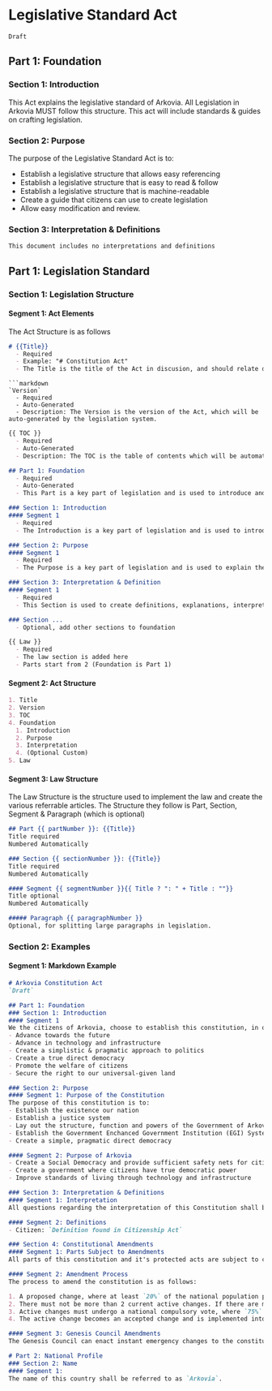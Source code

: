 
# Legislative Standard Act
`Draft`

## Part 1: Foundation
### Section 1: Introduction
This Act explains the legislative standard of Arkovia. All Legislation in Arkovia MUST follow this structure. This act will include standards & guides on crafting legislation.

### Section 2: Purpose
The purpose of the Legislative Standard Act is to:
- Establish a legislative structure that allows easy referencing
- Establish a legislative structure that is easy to read & follow
- Establish a legislative structure that is machine-readable
- Create a guide that citizens can use to create legislation
- Allow easy modification and review.

### Section 3: Interpretation & Definitions
`This document includes no interpretations and definitions`

## Part 1: Legislation Standard
### Section 1: Legislation Structure
#### Segment 1: Act Elements
The Act Structure is as follows

```markdown
# {{Title}}
  - Required
  - Example: "# Constitution Act"
  - The Title is the title of the Act in discusion, and should relate directly to it's contents.
```
```
```markdown
`Version`
  - Required
  - Auto-Generated
  - Description: The Version is the version of the Act, which will be auto-generated by the legislation system.
```
```markdown
{{ TOC }}
  - Required
  - Auto-Generated
  - Description: The TOC is the table of contents which will be automatically generated by the legislative system.
```
```markdown
## Part 1: Foundation
  - Required
  - Auto-Generated
  - This Part is a key part of legislation and is used to introduce and explain the purpose of the Act in discussion
```
```markdown
### Section 1: Introduction
#### Segment 1
  - Required
  - The Introduction is a key part of legislation and is used to introduce and explain the Act in discussion
```
```markdown
### Section 2: Purpose
#### Segment 1
  - Required
  - The Purpose is a key part of legislation and is used to explain the purpose of the Act in discussion
```
```markdown
### Section 3: Interpretation & Definition
#### Segment 1
  - Required
  - This Section is used to create definitions, explanations, interpretations and a glossary of terms used in the legislative document
```
```markdown
### Section ...
  - Optional, add other sections to foundation
```
```markdown
{{ Law }}
  - Required
  - The law section is added here
  - Parts start from 2 (Foundation is Part 1)
```

#### Segment 2: Act Structure
```markdown
1. Title
2. Version
3. TOC
4. Foundation
  1. Introduction
  2. Purpose
  3. Interpretation
  4. (Optional Custom)
5. Law
```

#### Segment 3: Law Structure
The Law Structure is the structure used to implement the law and create the various referrable articles. The Structure they follow is Part, Section, Segment & Paragraph (which is optional)

```markdown
## Part {{ partNumber }}: {{Title}}
Title required
Numbered Automatically

### Section {{ sectionNumber }}: {{Title}}
Title required
Numbered Automatically

#### Segment {{ segmentNumber }}{{ Title ? ": " + Title : ""}}
Title optional
Numbered Automatically

##### Paragraph {{ paragraphNumber }}
Optional, for splitting large paragraphs in legislation.
```

### Section 2: Examples
#### Segment 1: Markdown Example
```markdown
# Arkovia Constitution Act
`Draft`

## Part 1: Foundation
### Section 1: Introduction
#### Segment 1
We the citizens of Arkovia, choose to establish this constitution, in order to establish a nation & country which aims to: 
- Advance towards the future
- Advance in technology and infrastructure
- Create a simplistic & pragmatic approach to politics
- Create a true direct democracy
- Promote the welfare of citizens
- Secure the right to our universal-given land

### Section 2: Purpose
#### Segment 1: Purpose of the Constitution
The purpose of this constitution is to:
- Establish the existence our nation
- Establish a justice system
- Lay out the structure, function and powers of the Government of Arkovia
- Establish the Government Enchanced Government Institution (EGI) System
- Create a simple, pragmatic direct democracy

#### Segment 2: Purpose of Arkovia
- Create a Social Democracy and provide sufficient safety nets for citizens.
- Create a government where citizens have true democratic power
- Improve standards of living through technology and infrastructure

### Section 3: Interpretation & Definitions
#### Segment 1: Interpretation
All questions regarding the interpretation of this Constitution shall be decided by the Genesis Council.

#### Segment 2: Definitions
- Citizen: `Definition found in Citizenship Act`

### Section 4: Constitutional Amendments
#### Segment 1: Parts Subject to Amendments
All parts of this constitution and it's protected acts are subject to change unless explicitly stated.

#### Segment 2: Amendment Process
The process to amend the constitution is as follows:

1. A proposed change, where at least `20%` of the national population participates with an approval of at least `50% + 1`.
2. There must not be more than 2 current active changes. If there are more than 2 active changes, a queue will be formed, in the order of highest approval.
3. Active changes must undergo a national compulsory vote, where `75%` of the population must approve.
4. The active change becomes an accepted change and is implemented into the constitution.

#### Segment 3: Genesis Council Amendments
The Genesis Council can enact instant emergency changes to the constitution by Council Vote to protect the sovereignty and stability of the country, but will generally abstain from doing so.

# Part 2: National Profile
### Section 2: Name
#### Segment 1:
The name of this country shall be referred to as `Arkovia`.
```
